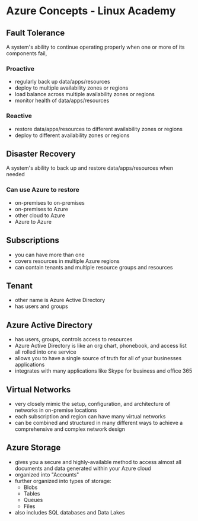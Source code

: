 # Azure Concepts - Linux Academy

## Fault Tolerance
A system's ability to continue operating properly when one or more of its components fail,

### Proactive
- regularly back up data/apps/resources
- deploy to multiple availability zones or regions
- load balance across multiple availability zones or regions
- monitor health of data/apps/resources

### Reactive
- restore data/apps/resources to different availability zones or regions
- deploy to different availability zones or regions

## Disaster Recovery
A system's ability to back up and restore data/apps/resources when needed

### Can use Azure to restore
- on-premises to on-premises
- on-premises to Azure
- other cloud to Azure
- Azure to Azure

## Subscriptions
- you can have more than one
- covers resources in multiple Azure regions
- can contain tenants and multiple resource groups and resources

## Tenant
- other name is Azure Active Directory
- has users and groups

## Azure Active Directory
- has users, groups, controls access to resources
- Azure Active Directory is like an org chart, phonebook, and access list all rolled into one service
- allows you to have a single source of truth for all of your businesses applications
- integrates with many applications like Skype for business and office 365

## Virtual Networks
- very closely mimic the setup, configuration, and architecture of networks in on-premise locations
- each subscription and region can have many virtual networks
- can be combined and structured in many different ways to achieve a comprehensive and complex network design

## Azure Storage
- gives you a secure and highly-available method to access almost all documents and data generated within your Azure cloud
- organized into "Accounts"
- further organized into types of storage:
    - Blobs
    - Tables
    - Queues
    - Files
- also includes SQL databases and Data Lakes